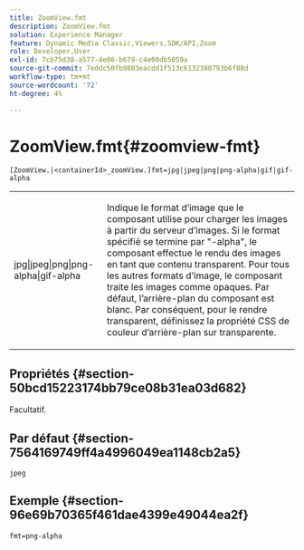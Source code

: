 ```yaml
---
title: ZoomView.fmt
description: ZoomView.fmt
solution: Experience Manager
feature: Dynamic Media Classic,Viewers,SDK/API,Zoom
role: Developer,User
exl-id: 7cb75d38-a577-4e06-b679-c4e00db5059a
source-git-commit: 7eddc50fb9803eacdd1f513c6132380793b6f88d
workflow-type: tm+mt
source-wordcount: '72'
ht-degree: 4%

---
```


# ZoomView.fmt{#zoomview-fmt}

`[ZoomView.|<containerId>_zoomView.]fmt=jpg|jpeg|png|png-alpha|gif|gif-alpha`

<table id="table_441553CD34C94A58A9D7CBF772DEDDB6"> 
 <tbody> 
  <tr> 
   <td colname="col1"> <p> <span class="codeph"> jpg|jpeg|png|png-alpha|gif-alpha</span> </p> </td> 
   <td colname="col2"> <p> Indique le format d’image que le composant utilise pour charger les images à partir du serveur d’images. Si le format spécifié se termine par "-alpha", le composant effectue le rendu des images en tant que contenu transparent. Pour tous les autres formats d’image, le composant traite les images comme opaques. Par défaut, l’arrière-plan du composant est blanc. Par conséquent, pour le rendre transparent, définissez la propriété CSS de couleur d’arrière-plan sur transparente. </p> </td> 
  </tr> 
 </tbody> 
</table>

## Propriétés {#section-50bcd15223174bb79ce08b31ea03d682}

Facultatif.

## Par défaut {#section-7564169749ff4a4996049ea1148cb2a5}

`jpeg`

## Exemple {#section-96e69b70365f461dae4399e49044ea2f}

`fmt=png-alpha`

